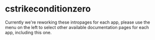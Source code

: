 # cstrikeconditionzero

Currently we're reworking these intropages for each app, please use the menu on the left to select other available documentation pages for each app, including this one.
